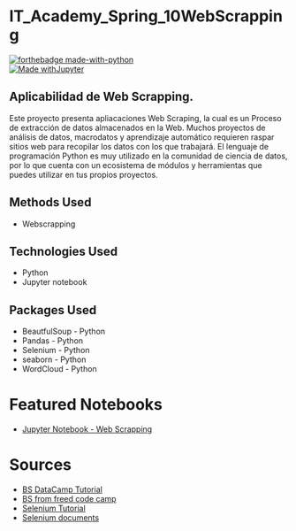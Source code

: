 # IT_Academy_Spring_10WebScrapping

[![forthebadge made-with-python](http://ForTheBadge.com/images/badges/made-with-python.svg)](https://www.python.org/)  
[![Made withJupyter](https://img.shields.io/badge/Made%20with-Jupyter-orange?style=for-the-badge&logo=Jupyter)](https://jupyter.org/try)


## Aplicabilidad de Web Scrapping.
Este proyecto presenta apliacaciones Web Scraping, la cual es un Proceso de extracción de datos almacenados en la Web. Muchos proyectos de análisis de datos, macrodatos y aprendizaje automático requieren raspar sitios web para recopilar los datos con los que trabajará. El lenguaje de programación Python es muy utilizado en la comunidad de ciencia de datos, por lo que cuenta con un ecosistema de módulos y herramientas que puedes utilizar en tus propios proyectos.

## Methods Used
* Webscrapping

## Technologies Used
* Python
* Jupyter notebook

## Packages Used
* BeautfulSoup - Python
* Pandas - Python
* Selenium - Python
* seaborn - Python
* WordCloud - Python


# Featured Notebooks
* [Jupyter Notebook - Web Scrapping](https://github.com/neiluz/IT_Academy_Spring9_Text_mining/blob/main/Spring_9_textMinning.ipynb)

# Sources
* [BS DataCamp Tutorial](https://www.datacamp.com/tutorial/web-scraping-python-nlp)
* [BS from freed code camp](https://www.freecodecamp.org/news/scraping-wikipedia-articles-with-python/)
* [Selenium Tutorial](https://realpython.com/modern-web-automation-with-python-and-selenium/)
* [Selenium documents](https://www.selenium.dev/documentation/webdriver/getting_started/first_script/) 
